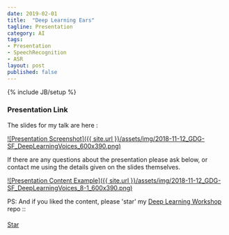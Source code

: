 ```yaml
---
date: 2019-02-01
title:  "Deep Learning Ears"
tagline: Presentation
category: AI
tags:
- Presentation
- SpeechRecognition
- ASR
layout: post
published: false
---
```

{% include JB/setup %}



### Presentation Link

The slides for my talk are here :

<a href="http://redcatlabs.com/2018-11-12_GDG-SF_DeepLearningVoices/" target="_blank">
![Presentation Screenshot]({{ site.url }}/assets/img/2018-11-12_GDG-SF_DeepLearningVoices_600x390.png)
</a>

If there are any questions about the presentation please ask below, 
or contact me using the details given on the slides themselves.

<a href="http://redcatlabs.com/2018-11-12_GDG-SF_DeepLearningVoices/#/8/1" target="_blank">
![Presentation Content Example]({{ site.url }}/assets/img/2018-11-12_GDG-SF_DeepLearningVoices_8-1_600x390.png)
</a>

<!--

Tensor2Tensor library
  Notebook :
    https://github.com/tensorflow/tensor2tensor/blob/master/tensor2tensor/notebooks/asr_transformer.ipynb
  TPU instructions :
    https://cloud.google.com/tpu/docs/tutorials/automated-speech-recognition
  Comment by dev:
    There are many difference between v1 and v2 (actually transformer_librispeech_v2 is exactly transformer_librispeech)
    https://github.com/tensorflow/tensor2tensor/issues/896#issuecomment-400975458
  Issue : ASR Transformer performance vs. Google Speech-to-Text
    https://github.com/tensorflow/tensor2tensor/issues/1121
  Papers
    https://arxiv.org/abs/1712.01769  == https://static.googleusercontent.com/media/research.google.com/en//pubs/archive/46687.pdf
      = State-of-the-art Speech Recognition With Sequence-to-Sequence Models


Other libraries
  wav2letter++
    https://arxiv.org/abs/1812.07625v1
      = wav2letter++: The Fastest Open-source Speech Recognition System
  Kaldi

  Data
    https://github.com/juliagusak/dataloaders


LMs for ASR
  Papers
    http://homepages.inf.ed.ac.uk/miles/papers/emnlp07.pdf
      = Smoothed Bloom filter language models: Tera-Scale LMs on the Cheap
    https://arxiv.org/abs/1811.04284
      = Improving End-to-end Speech Recognition with Pronunciation-assisted Sub-word Modeling
    https://arxiv.org/abs/1808.02480
      = Deep context: end-to-end contextual speech recognition (refers to 1712.01769 as [13])
      
      
Related       
    https://arxiv.org/abs/1806.04558
      = Transfer Learning from Speaker Verification to Multispeaker Text-To-Speech Synthesis
      
      
https://github.com/zzw922cn/awesome-speech-recognition-speech-synthesis-papers      
http://www.arxiv-sanity.com/search?q=speech+recognition

https://arxiv.org/abs/1712.01769
https://arxiv.org/pdf/1808.02480.pdf
https://arxiv.org/pdf/1807.10857.pdf
https://arxiv.org/abs/1807.09597

Transfer Learning from Speaker Verification to Multispeaker Text-To-Speech Synthesis - Google
  https://arxiv.org/pdf/1806.04558.pdf

Fully Convolutional Speech Recognition - Collobert, Facebook
  https://arxiv.org/abs/1812.06864v1
  https://github.com/facebookresearch/wav2letter
  https://github.com/facebookresearch/fairseq
  prev?: 
    End-to-End Speech Recognition From the Raw Waveform  - Collobert, Facebook
      https://arxiv.org/abs/1806.07098v2

The PyTorch-Kaldi Speech Recognition Toolkit - Bengio, MILA
  https://arxiv.org/abs/1811.07453v1

A Comparison of Techniques for Language Model Integration in Encoder-Decoder Speech Recognition
  https://arxiv.org/abs/1807.10857v2

Attention-Based Models for Speech Recognition
  https://arxiv.org/pdf/1506.07503.pdf

An Online Attention-based Model for Speech Recognition
  https://arxiv.org/abs/1811.05247v1

https://arxiv.org/abs/1805.10387v2
https://arxiv.org/abs/1811.06621v1
https://arxiv.org/abs/1811.04531v1

  
Cycle-consistency training for end-to-end speech recognition
  https://arxiv.org/abs/1811.01690v1
  
Cascaded CNN-resBiLSTM-CTC: An End-to-End Acoustic Model For Speech Recognition
  https://arxiv.org/abs/1810.12001v2

Densely Connected Convolutional Networks for Speech Recognition
  https://arxiv.org/abs/1808.03570v1

Smaller models:
  Low-Dimensional Bottleneck Features for On-Device Continuous Speech Recognition
    https://arxiv.org/abs/1811.00006v1

!-->


PS:  And if you liked the content, please 'star' my <a href="https://github.com/mdda/deep-learning-workshop" target="_blank">Deep Learning Workshop</a> repo ::
<!-- From :: https://buttons.github.io/ -->
<!-- Place this tag where you want the button to render. -->
<span style="position:relative;top:5px;">
<a aria-label="Star mdda/deep-learning-workshop on GitHub" data-count-aria-label="# stargazers on GitHub" data-count-api="/repos/mdda/deep-learning-workshop#stargazers_count" data-count-href="/mdda/deep-learning-workshop/stargazers" data-icon="octicon-star" href="https://github.com/mdda/deep-learning-workshop" class="github-button">Star</a>
<!-- Place this tag right after the last button or just before your close body tag. -->
<script async defer id="github-bjs" src="https://buttons.github.io/buttons.js"></script>
</span>

